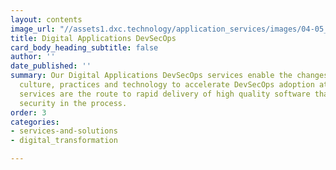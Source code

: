 ```yaml
---
layout: contents
image_url: "//assets1.dxc.technology/application_services/images/04-05_668x376_bw.jpg"
title: Digital Applications DevSecOps
card_body_heading_subtitle: false
author: ''
date_published: ''
summary: Our Digital Applications DevSecOps services enable the changes needed in
  culture, practices and technology to accelerate DevSecOps adoption at scale. The
  services are the route to rapid delivery of high quality software that embeds data
  security in the process.
order: 3
categories:
- services-and-solutions
- digital_transformation

---
```


